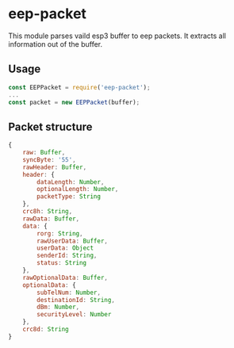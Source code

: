 # eep-packet
This module parses vaild esp3 buffer to eep packets.
It extracts all information out of the buffer.

## Usage
```javascript
const EEPPacket = require('eep-packet');
...
const packet = new EEPPacket(buffer);
```

## Packet structure
```javascript
{
    raw: Buffer,
    syncByte: '55',
    rawHeader: Buffer,
    header: {
        dataLength: Number,
        optionalLength: Number,
        packetType: String
    },
    crc8h: String,
    rawData: Buffer,
    data: {
        rorg: String,
        rawUserData: Buffer,
        userData: Object
        senderId: String,
        status: String
    },
    rawOptionalData: Buffer,
    optionalData: {
        subTelNum: Number,
        destinationId: String,
        dBm: Number,
        securityLevel: Number
    },
    crc8d: String
}
  ```
